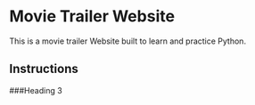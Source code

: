 # Movie Trailer Website
This is a movie trailer Website built to learn and practice Python.

## Instructions

###Heading 3
